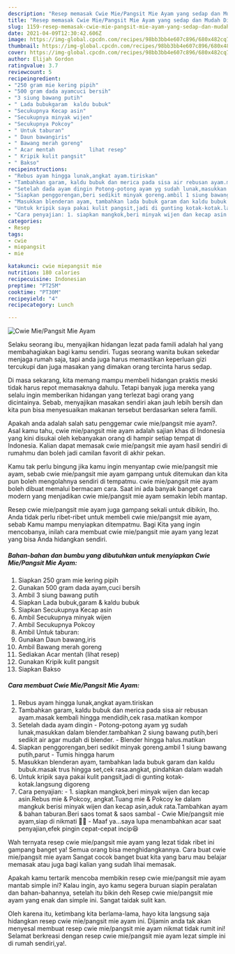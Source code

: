 ```yaml
---
description: "Resep memasak Cwie Mie/Pangsit Mie Ayam yang sedap dan Mudah Dibuat"
title: "Resep memasak Cwie Mie/Pangsit Mie Ayam yang sedap dan Mudah Dibuat"
slug: 1159-resep-memasak-cwie-mie-pangsit-mie-ayam-yang-sedap-dan-mudah-dibuat
date: 2021-04-09T12:30:42.606Z
image: https://img-global.cpcdn.com/recipes/98bb3bb4e607c896/680x482cq70/cwie-miepangsit-mie-ayam-foto-resep-utama.jpg
thumbnail: https://img-global.cpcdn.com/recipes/98bb3bb4e607c896/680x482cq70/cwie-miepangsit-mie-ayam-foto-resep-utama.jpg
cover: https://img-global.cpcdn.com/recipes/98bb3bb4e607c896/680x482cq70/cwie-miepangsit-mie-ayam-foto-resep-utama.jpg
author: Elijah Gordon
ratingvalue: 3.7
reviewcount: 5
recipeingredient:
- "250 gram mie kering pipih"
- "500 gram dada ayamcuci bersih"
- "3 siung bawang putih"
- " Lada bubukgaram  kaldu bubuk"
- "Secukupnya Kecap asin"
- "Secukupnya minyak wijen"
- "Secukupnya Pokcoy"
- " Untuk taburan"
- " Daun bawangiris"
- " Bawang merah goreng"
- " Acar mentah           lihat resep"
- " Kripik kulit pangsit"
- " Bakso"
recipeinstructions:
- "Rebus ayam hingga lunak,angkat ayam.tiriskan"
- "Tambahkan garam, kaldu bubuk dan merica pada sisa air rebusan ayam.masak kembali hingga mendidih,cek rasa.matikan kompor"
- "Setelah dada ayam dingin Potong-potong ayam yg sudah lunak,masukkan dalam blender.tambahkan 2 siung bawang putih,beri sedikit air agar mudah di blender. Blender hingga halus.matikan"
- "Siapkan penggorengan,beri sedikit minyak goreng.ambil 1 siung bawang putih,parut Tumis hingga harum"
- "Masukkan blenderan ayam, tambahkan lada bubuk garam dan kaldu bubuk.masak trus hingga set,cek rasa.angkat, pindahkan dalam wadah"
- "Untuk kripik saya pakai kulit pangsit,jadi di gunting kotak-kotak.langsung digoreng"
- "Cara penyajian: 1. siapkan mangkok,beri minyak wijen dan kecap asin.Rebus mie &amp; Pokcoy, angkat.Tuang mie &amp; Pokcoy ke dalam mangkuk berisi minyak wijen dan kecap asin,aduk rata.Tambahkan ayam &amp; bahan taburan.Beri saos tomat &amp; saos sambal Cwie Mie/pangsit mie ayam,siap di nikmati 🥰🥰 Maaf ya...saya lupa menambahkan acar saat penyajian,efek pingin cepat-cepat incip😆"
categories:
- Resep
tags:
- cwie
- miepangsit
- mie

katakunci: cwie miepangsit mie 
nutrition: 180 calories
recipecuisine: Indonesian
preptime: "PT25M"
cooktime: "PT30M"
recipeyield: "4"
recipecategory: Lunch

---
```



![Cwie Mie/Pangsit Mie Ayam](https://img-global.cpcdn.com/recipes/98bb3bb4e607c896/680x482cq70/cwie-miepangsit-mie-ayam-foto-resep-utama.jpg)

Selaku seorang ibu, menyajikan hidangan lezat pada famili adalah hal yang membahagiakan bagi kamu sendiri. Tugas seorang  wanita bukan sekedar menjaga rumah saja, tapi anda juga harus memastikan keperluan gizi tercukupi dan juga masakan yang dimakan orang tercinta harus sedap.

Di masa  sekarang, kita memang mampu membeli hidangan praktis meski tidak harus repot memasaknya dahulu. Tetapi banyak juga mereka yang selalu ingin memberikan hidangan yang terlezat bagi orang yang dicintainya. Sebab, menyajikan masakan sendiri akan jauh lebih bersih dan kita pun bisa menyesuaikan makanan tersebut berdasarkan selera famili. 



Apakah anda adalah salah satu penggemar cwie mie/pangsit mie ayam?. Asal kamu tahu, cwie mie/pangsit mie ayam adalah sajian khas di Indonesia yang kini disukai oleh kebanyakan orang di hampir setiap tempat di Indonesia. Kalian dapat memasak cwie mie/pangsit mie ayam hasil sendiri di rumahmu dan boleh jadi camilan favorit di akhir pekan.

Kamu tak perlu bingung jika kamu ingin menyantap cwie mie/pangsit mie ayam, sebab cwie mie/pangsit mie ayam gampang untuk ditemukan dan kita pun boleh mengolahnya sendiri di tempatmu. cwie mie/pangsit mie ayam boleh dibuat memalui bermacam cara. Saat ini ada banyak banget cara modern yang menjadikan cwie mie/pangsit mie ayam semakin lebih mantap.

Resep cwie mie/pangsit mie ayam juga gampang sekali untuk dibikin, lho. Anda tidak perlu ribet-ribet untuk membeli cwie mie/pangsit mie ayam, sebab Kamu mampu menyiapkan ditempatmu. Bagi Kita yang ingin mencobanya, inilah cara membuat cwie mie/pangsit mie ayam yang lezat yang bisa Anda hidangkan sendiri.

<!--inarticleads1-->

##### Bahan-bahan dan bumbu yang dibutuhkan untuk menyiapkan Cwie Mie/Pangsit Mie Ayam:

1. Siapkan 250 gram mie kering pipih
1. Gunakan 500 gram dada ayam,cuci bersih
1. Ambil 3 siung bawang putih
1. Siapkan  Lada bubuk,garam &amp; kaldu bubuk
1. Siapkan Secukupnya Kecap asin
1. Ambil Secukupnya minyak wijen
1. Ambil Secukupnya Pokcoy
1. Ambil  Untuk taburan:
1. Gunakan  Daun bawang,iris
1. Ambil  Bawang merah goreng
1. Sediakan  Acar mentah           (lihat resep)
1. Gunakan  Kripik kulit pangsit
1. Siapkan  Bakso




<!--inarticleads2-->

##### Cara membuat Cwie Mie/Pangsit Mie Ayam:

1. Rebus ayam hingga lunak,angkat ayam.tiriskan
1. Tambahkan garam, kaldu bubuk dan merica pada sisa air rebusan ayam.masak kembali hingga mendidih,cek rasa.matikan kompor
1. Setelah dada ayam dingin - Potong-potong ayam yg sudah lunak,masukkan dalam blender.tambahkan 2 siung bawang putih,beri sedikit air agar mudah di blender. - Blender hingga halus.matikan
1. Siapkan penggorengan,beri sedikit minyak goreng.ambil 1 siung bawang putih,parut - Tumis hingga harum
1. Masukkan blenderan ayam, tambahkan lada bubuk garam dan kaldu bubuk.masak trus hingga set,cek rasa.angkat, pindahkan dalam wadah
1. Untuk kripik saya pakai kulit pangsit,jadi di gunting kotak-kotak.langsung digoreng
1. Cara penyajian: - 1. siapkan mangkok,beri minyak wijen dan kecap asin.Rebus mie &amp; Pokcoy, angkat.Tuang mie &amp; Pokcoy ke dalam mangkuk berisi minyak wijen dan kecap asin,aduk rata.Tambahkan ayam &amp; bahan taburan.Beri saos tomat &amp; saos sambal - Cwie Mie/pangsit mie ayam,siap di nikmati 🥰🥰 - Maaf ya...saya lupa menambahkan acar saat penyajian,efek pingin cepat-cepat incip😆




Wah ternyata resep cwie mie/pangsit mie ayam yang lezat tidak ribet ini gampang banget ya! Semua orang bisa menghidangkannya. Cara buat cwie mie/pangsit mie ayam Sangat cocok banget buat kita yang baru mau belajar memasak atau juga bagi kalian yang sudah lihai memasak.

Apakah kamu tertarik mencoba membikin resep cwie mie/pangsit mie ayam mantab simple ini? Kalau ingin, ayo kamu segera buruan siapin peralatan dan bahan-bahannya, setelah itu bikin deh Resep cwie mie/pangsit mie ayam yang enak dan simple ini. Sangat taidak sulit kan. 

Oleh karena itu, ketimbang kita berlama-lama, hayo kita langsung saja hidangkan resep cwie mie/pangsit mie ayam ini. Dijamin anda tak akan menyesal membuat resep cwie mie/pangsit mie ayam nikmat tidak rumit ini! Selamat berkreasi dengan resep cwie mie/pangsit mie ayam lezat simple ini di rumah sendiri,ya!.

